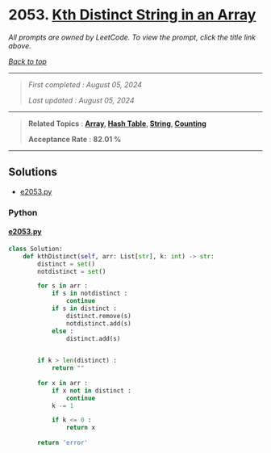 # 2053. [Kth Distinct String in an Array](<https://leetcode.com/problems/kth-distinct-string-in-an-array>)

*All prompts are owned by LeetCode. To view the prompt, click the title link above.*

*[Back to top](<../README.md>)*

------

> *First completed : August 05, 2024*
>
> *Last updated : August 05, 2024*

------

> **Related Topics** : **[Array](<by_topic/Array.md>), [Hash Table](<by_topic/Hash Table.md>), [String](<by_topic/String.md>), [Counting](<by_topic/Counting.md>)**
>
> **Acceptance Rate** : **82.01 %**

------

## Solutions

- [e2053.py](<../my-submissions/e2053.py>)
### Python
#### [e2053.py](<../my-submissions/e2053.py>)
```Python
class Solution:
    def kthDistinct(self, arr: List[str], k: int) -> str:
        distinct = set()
        notdistinct = set()

        for s in arr :
            if s in notdistinct :
                continue
            if s in distinct :
                distinct.remove(s)
                notdistinct.add(s)
            else :
                distinct.add(s)

        
        if k > len(distinct) :
            return ""
        
        for x in arr :
            if x not in distinct :
                continue
            k -= 1

            if k <= 0 :
                return x
        
        return 'error'

```

